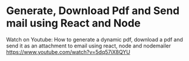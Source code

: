 
# Generate, Download Pdf and Send mail using React and Node

Watch on Youtube: How to generate a dynamic pdf, download a pdf and send it as an attachment to email using react, node and nodemailer
https://www.youtube.com/watch?v=5dq57iX8QYU
